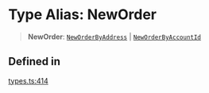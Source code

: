 # Type Alias: NewOrder

> **NewOrder**: [`NewOrderByAddress`](/docs/packages/sdk/interfaces/NewOrderByAddress.md) \| [`NewOrderByAccountId`](/docs/packages/sdk/interfaces/NewOrderByAccountId.md)

## Defined in

[types.ts:414](https://github.com/monerium/js-monorepo/blob/main/packages/sdk/src/types.ts#L414)
